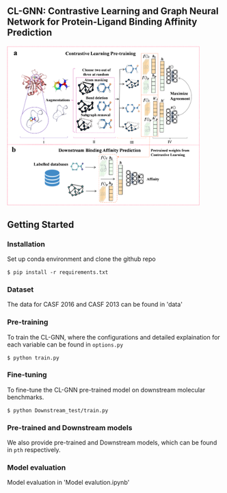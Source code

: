 ## CL-GNN: Contrastive Learning and Graph Neural Network for Protein-Ligand Binding Affinity Prediction ##


<img src="Figure.png" width="450">


## Getting Started

### Installation

Set up conda environment and clone the github repo

```
$ pip install -r requirements.txt

```

### Dataset

The data for CASF 2016 and CASF 2013 can be found in 'data'

### Pre-training

To train the CL-GNN, where the configurations and detailed explaination for each variable can be found in `options.py`
```
$ python train.py
```

### Fine-tuning 

To fine-tune the CL-GNN pre-trained model on downstream molecular benchmarks.
```
$ python Downstream_test/train.py
```

### Pre-trained  and Downstream models

We also provide pre-trained and Downstream models, which can be found in `pth` respectively. 

### Model evaluation

Model evaluation in 'Model evalution.ipynb'
